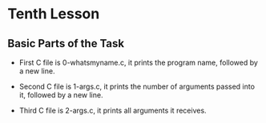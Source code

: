 # Tenth Lesson

## Basic Parts of the Task

- First C file is 0-whatsmyname.c, it prints the program name, followed by a new line.

- Second C file is 1-args.c, it prints the number of arguments passed into it, followed by a new line.

- Third C file is 2-args.c, it prints all arguments it receives.
